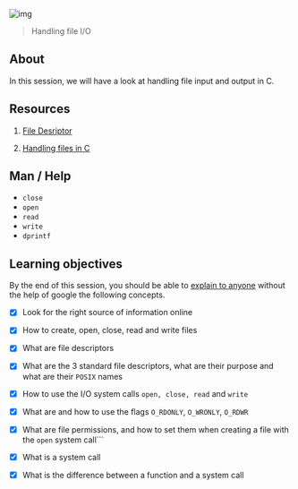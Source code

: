 ![img](https://assets.imaginablefutures.com/media/images/ALX_Logo.max-200x150.png)
> Handling file I/O 

## About 
In this session, we will have a look at handling file input and output in C.

## Resources 
1. [File Desriptor](https://en.wikipedia.org/wiki/File_descriptor)

2. [Handling files in C]()

## Man / Help 
* ```close```
* ```open```
* ```read```
* ```write```
* ```dprintf```

## Learning objectives 
By the end of this session, you should be able to [explain to anyone](https://fs.blog/feynman-learning-technique/) without the help of google the following concepts. 

* [X] Look for the right source of information online
* [X] How to create, open, close, read and write files
* [X] What are file descriptors
* [X] What are the 3 standard file descriptors, what are their purpose and what are their <code>POSIX</code> names
* [X] How to use the I/O system calls ```open, close, read``` and ```write```
* [X] What are and how to use the flags ```O_RDONLY```, ```O_WRONLY```, ```O_RDWR```

* [X] What are file permissions, and how to set them when creating a file with the ```open``` system call```
* [X] What is a system call
* [X] What is the difference between a function and a system call
